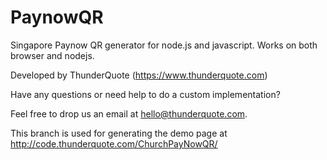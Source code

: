 # PaynowQR
Singapore Paynow QR generator for node.js and javascript. Works on both browser and nodejs. 

Developed by ThunderQuote (https://www.thunderquote.com)

Have any questions or need help to do a custom implementation?

Feel free to drop us an email at hello@thunderquote.com.

This branch is used for generating the demo page at http://code.thunderquote.com/ChurchPayNowQR/
